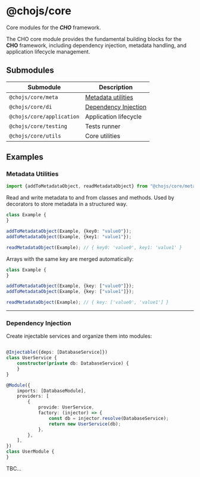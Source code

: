 # @chojs/core

Core modules for the **_CHO_** framework.

The CHO core module provides the fundamental building blocks for the **CHO**
framework, including dependency injection, metadata handling, and application
lifecycle management.

## Submodules

| Submodule                 | Description                                   |
|---------------------------|-----------------------------------------------|
| `@chojs/core/meta`        | [Metadata utilities](#metadata-utilities)     |
| `@chojs/core/di`          | [Dependency Injection](#dependency-injection) |
| `@chojs/core/application` | Application lifecycle                         |
| `@chojs/core/testing`     | Tests runner                                  |
| `@chojs/core/utils`       | Core utilities                                |

## Examples

### Metadata Utilities

```ts
import {addToMetadataObject, readMetadataObject} from "@chojs/core/meta";
```

Read and write metadata to and from classes and methods. Used by decorators to
store metadata in a structured way.

```ts
class Example {
}

addToMetadataObject(Example, {key0: "value0"});
addToMetadataObject(Example, {key1: "value1"});

readMetadataObject(Example); // { key0: 'value0', key1: 'value1' }
```

Arrays with the same key are merged automatically:

```ts
class Example {
}

addToMetadataObject(Example, {key: ["value0"]});
addToMetadataObject(Example, {key: ["value1"]});

readMetadataObject(Example); // { key: ['value0', 'value1'] }
```

---

### Dependency Injection

Create injectable services and organize them into modules:

```ts

@Injectable({deps: [DatabaseService]})
class UserService {
    constructor(private db: DatabaseService) {
    }
}

@Module({
    imports: [DatabaseModule],
    providers: [
        {
            provide: UserService,
            factory: (injector) => {
                const db = injector.resolve(DatabaseService);
                return new UserService(db);
            },
        },
    ],
})
class UserModule {
}
```

TBC...

